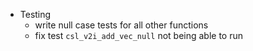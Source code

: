 * Testing
    * write null case tests for all other functions
    * fix test `csl_v2i_add_vec_null` not being able to run
